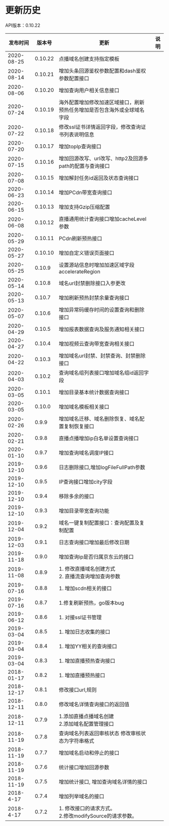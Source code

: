 # 更新历史 #
API版本：0.10.22




| 发布时间   | 版本号 | 更新                                                       | 说明 |
| ---------- | ------ | ---------------------------------------------------------- | ---- |
| 2020-08-25  | 0.10.22  |点播域名创建支持指定模板 |
| 2020-08-14  | 0.10.21  |增加头条回源鉴权参数配置和dash鉴权参数配置接口|
| 2020-08-06  | 0.10.20  |增加查询用户相关信息接口|
| 2020-07-24  | 0.10.19  |海外配置增加修改加速区域接口，刷新预热任务增加是否包含海外或全球域名字段 |
| 2020-07-22  | 0.10.18  |修改ssl证书详情返回字段，修改查询证书列表说明信息 |
| 2020-07-20  | 0.10.17  |增加topIp查询接口  |
| 2020-07-15  | 0.10.16  |增加回源改写、url改写、http2及回源多path的配置与查询接口  |
| 2020-07-08  | 0.10.15  |增加解封任务id返回及状态查询接口  |
| 2020-06-23  | 0.10.14 |增加PCdn带宽查询接口 |      |
| 2020-06-15  | 0.10.13 |增加支持Gzip压缩配置 |      |
| 2020-06-08  | 0.10.12  |直播通用统计查询接口增加cacheLevel参数 |      |
| 2020-05-29  | 0.10.11  |PCdn刷新预热接口 |      |
| 2020-05-27  | 0.10.10  |增加自定义错误页面接口 |      |
| 2020-05-25  | 0.10.9  |设置源站信息时增加加速区域字段accelerateRegion |      |
| 2020-05-14  | 0.10.8  |域名url封禁删除接口入参更改 |      |
| 2020-05-13  | 0.10.7  |增加刷新预热封禁余量查询接口 |      |
| 2020-05-07  | 0.10.6  |增加异常码缓存时间的设置查询和删除接口 |      |
| 2020-04-29  | 0.10.5  |增加报表数据查询及服务通知相关接口 |      |
| 2020-04-27  | 0.10.4  |增加视频云查询带宽查询相关接口 |      |
| 2020-04-22  | 0.10.3  |增加域名url封禁、封禁查询、封禁删除接口 |      |
| 2020-04-03  | 0.10.2  |查询域名组列表接口增加域名组id返回字段 |      |
| 2020-03-05  | 0.10.1  |增加目录基本统计数据查询接口 |      |
| 2020-03-05  | 0.10.0  |增加域名模板相关接口 |      |
| 2020-02-26  | 0.9.9  |增加域名迁移、域名删除恢复、域名配置复制恢复接口 |      |
| 2020-02-21  | 0.9.8  |直播点播增加ip白名单设置查询接口 |      |
| 2020-01-10 | 0.9.7  | 增加查询域名调度IP接口
| 2019-12-10 | 0.9.6  | 日志删除接口,增加logFileFullPath参数                               |        |
| 2019-12-10 | 0.9.5  | IP查询接口增加city字段                               |        |
| 2019-12-10 | 0.9.4  | 移除多余的接口                               |        |
| 2019-12-10 | 0.9.3  | 增加目录带宽查询功能                                |        |
| 2019-12-04 | 0.9.2  | 域名一键复制配置接口：查询配置及复制配置                                |        |
| 2019-12-03 | 0.9.1  | 日志查询接口增加最后修改日期                                |        |
| 2019-11-18 | 0.9.0  | 增加查询ip是否归属京东云的接口                                |        |
| 2019-11-08 | 0.8.9  | 1. 修改直播域名创建方式<br/>2. 直播流查询增加查询参数                                |        |
| 2019-07-16 | 0.8.8  | 1. 增加scdn相关的接口                                |        |
| 2019-07-16 | 0.8.7  | 1.修复刷新预热，go版本bug                                  |        |
| 2019-06-12  | 0.8.6  | 1. 对接ssl证书管理 |      |
| 2019-03-04  | 0.8.5  | 1. 增加日志收集的接口 |      |
| 2019-03-04  | 0.8.4  | 1. 增加YY相关的查询接口 |      |
| 2019-03-04  | 0.8.3  | 1. 增加直播预热查询接口 |      |
| 2018-01-17  | 0.8.2  | 1. 增加直播预热接口 |      |
| 2018-12-17 | 0.8.1  | 修改接口url,规则                                           |      |
| 2018-12-11 | 0.8.0  | 修改域名详情查询接口的返回值                               |      |
| 2018-12-11 | 0.7.9  | 1.添加直播点播域名创建<br/>2.添加域名配置管理接口          |      |
| 2018-11-19 | 0.7.8  | 查询域名列表返回审核状态 修改审核状态为字符串格式          |      |
| 2018-11-19 | 0.7.7  | 增加域名启动和停止的接口                                   |      |
| 2018-11-19 | 0.7.6  | 统计接口增加回源参数                                       |      |
| 2018-11-19 | 0.7.5  | 增加统计接口, 增加查询域名详情的接口                       |      |
| 2018-4-17  | 0.7.4  | 增加列举域名的接口                                         |      |
| 2018-4-17  | 0.7.2  | 1. 修改接口的请求方式。<br/>2.修改modifySource的请求参数。 |      |
